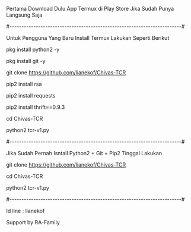 Pertama Download Dulu App Termux di Play Store
Jika Sudah Punya Langsung Saja

#------------------------------------------------------------------------#

Untuk Pengguna Yang Baru Install Termux Lakukan Seperti Berikut

pkg install python2 -y

pkg install git -y

git clone https://github.com/lianekof/Chivas-TCR

pip2 install rsa

pip2 install requests

pip2 install thrift==0.9.3

cd Chivas-TCR

python2 tcr-v1.py

#------------------------------------------------------------------------#

Jika Sudah Pernah Isntall Python2 + Git + Pip2 Tinggal Lakukan 

git clone https://github.com/lianekof/Chivas-TCR

cd Chivas-TCR

python2 tcr-v1.py

#------------------------------------------------------------------------#

Id line : lianekof

Support by RA-Family
